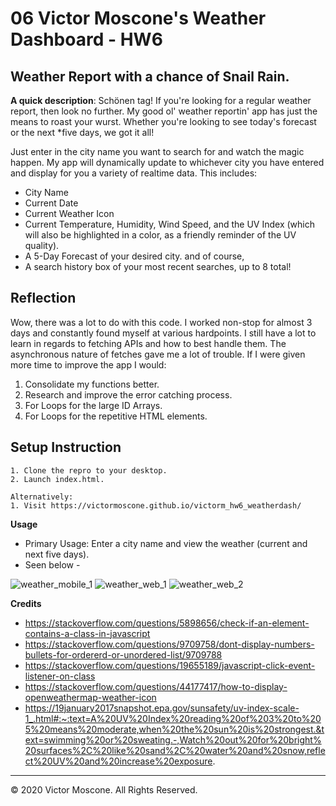 # 06 Victor Moscone's Weather Dashboard - HW6

## Weather Report with a chance of Snail Rain.

**A quick description**: Schönen tag! If you're looking for a regular weather report, then look no further. My good ol' weather reportin' app has just the means to roast your wurst. Whether you're looking to see today's forecast or the next *five days, we got it all!

Just enter in the city name you want to search for and watch the magic happen. My app will dynamically update to whichever city you have entered and display for you a variety of realtime data. This includes:
- City Name
- Current Date
- Current Weather Icon
- Current  Temperature, Humidity, Wind Speed, and the UV Index (which will also be highlighted in a color, as a friendly reminder of the UV quality).
- A 5-Day Forecast of your desired city.
and of course,
- A search history box of your most recent searches, up to 8 total!

## Reflection

Wow, there was a lot to do with this code. I worked non-stop for almost 3 days and constantly found myself at various hardpoints. I still have a lot to learn in regards to fetching APIs and how to best handle them. The asynchronous nature of fetches gave me a lot of trouble.
If I were given more time to improve the app I would:
1. Consolidate my functions better.
2. Research and improve the error catching process.
3. For Loops for the large ID Arrays.
4. For Loops for the repetitive HTML elements.

## Setup Instruction

```
1. Clone the repro to your desktop.
2. Launch index.html.

Alternatively:
1. Visit https://victormoscone.github.io/victorm_hw6_weatherdash/
```

**Usage**

* Primary Usage: Enter a city name and view the weather (current and next five days).
* Seen below -

![weather_mobile_1](https://user-images.githubusercontent.com/70674522/98459793-f9fbdd80-2152-11eb-971f-6616d4656b5a.PNG)
![weather_web_1](https://user-images.githubusercontent.com/70674522/98459794-fa947400-2152-11eb-9cd0-34be180f6668.PNG)
![weather_web_2](https://user-images.githubusercontent.com/70674522/98459795-fb2d0a80-2152-11eb-87a2-2878b71ff18f.PNG)

**Credits** 

* https://stackoverflow.com/questions/5898656/check-if-an-element-contains-a-class-in-javascript
* https://stackoverflow.com/questions/9709758/dont-display-numbers-bullets-for-ordererd-or-unordered-list/9709788
* https://stackoverflow.com/questions/19655189/javascript-click-event-listener-on-class
* https://stackoverflow.com/questions/44177417/how-to-display-openweathermap-weather-icon
* https://19january2017snapshot.epa.gov/sunsafety/uv-index-scale-1_.html#:~:text=A%20UV%20Index%20reading%20of%203%20to%205%20means%20moderate,when%20the%20sun%20is%20strongest.&text=swimming%20or%20sweating.-,Watch%20out%20for%20bright%20surfaces%2C%20like%20sand%2C%20water%20and%20snow,reflect%20UV%20and%20increase%20exposure.

- - -
© 2020 Victor Moscone. All Rights Reserved.